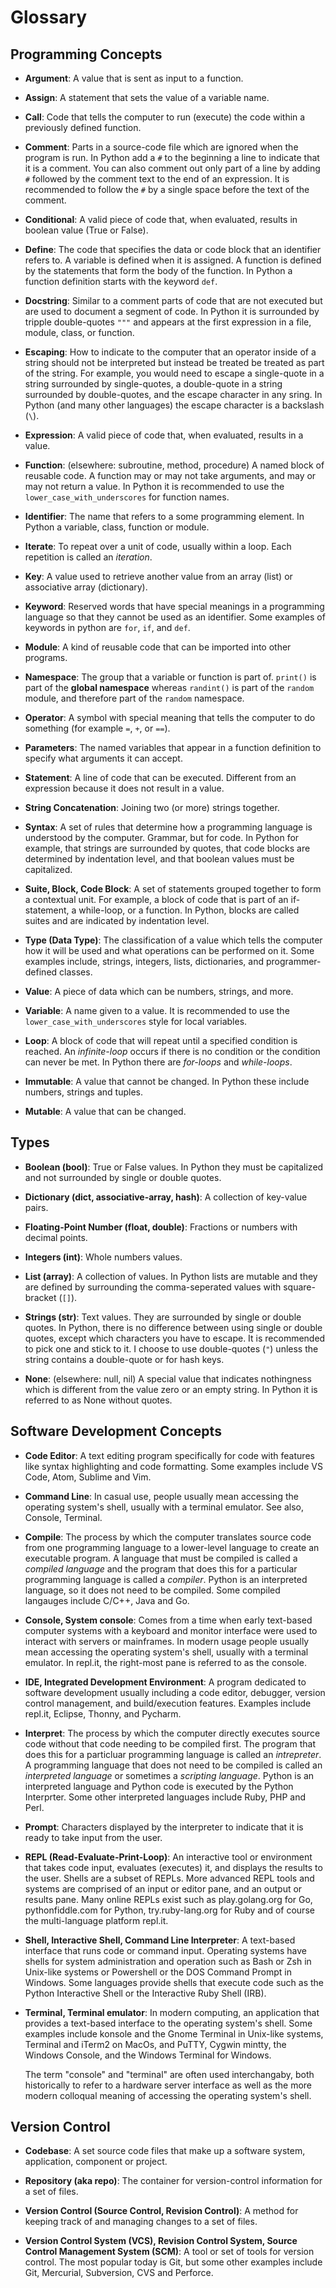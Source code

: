 Glossary
=========

Programming Concepts
--------------------

* **Argument**: A value that is sent as input to a function.

* **Assign**: A statement that sets the value of a variable name.

* **Call**: Code that tells the computer to run (execute) the code within a
  previously defined function.

* **Comment**: Parts in a source-code file which are ignored when the program
  is run. In Python add a `#` to the beginning a line to indicate that it is a
  comment. You can also comment out only part of a line by adding `#` followed
  by the comment text to the end of an expression. It is recommended to follow
  the `#` by a single space before the text of the comment.

* **Conditional**: A valid piece of code that, when evaluated, results in boolean
  value (True or False).

* **Define**: The code that specifies the data or code block that an
  identifier refers to. A variable is defined when it is assigned. A function
  is defined by the statements that form the body of the function. In Python a
  function definition starts with the keyword `def`.

* **Docstring**: Similar to a comment parts of code that are not executed but
  are used to document a segment of code. In Python it is surrounded by tripple
  double-quotes `"""` and appears at the first expression in a file, module,
  class, or function.

* **Escaping**: How to indicate to the computer that an operator inside of a
  string should not be interpreted but instead be treated be treated as part of
  the string. For example, you would need to escape a single-quote in a string
  surrounded by single-quotes, a double-quote in a string surrounded by
  double-quotes, and the escape character in any sring. In Python (and many
  other languages) the escape character is a backslash (`\`).

* **Expression**: A valid piece of code that, when evaluated, results in
  a value.

* **Function**: (elsewhere: subroutine, method, procedure) A named block of
  reusable code. A function may or may not take arguments, and may or may not
  return a value. In Python it is recommended to use the
  `lower_case_with_underscores` for function names.

* **Identifier**: The name that refers to a some programming element. In Python
  a variable, class, function or module.

* **Iterate**: To repeat over a unit of code, usually within a loop. Each
  repetition is called an *iteration*.

* **Key**: A value used to retrieve another value from an array (list) or
  associative array (dictionary).

* **Keyword**: Reserved words that have special meanings in a programming
  language so that they cannot be used as an identifier. Some
  examples of keywords in python are `for`, `if`, and `def`.

* **Module**: A kind of reusable code that can be imported into other
  programs.

* **Namespace**: The group that a variable or function is part of. `print()` is
  part of the **global namespace** whereas `randint()` is part of the `random`
  module, and therefore part of the `random` namespace.

* **Operator**: A symbol with special meaning that tells the computer to do
  something (for example `=`, `+`, or `==`).

* **Parameters**: The named variables that appear in a function definition to
  specify what arguments it can accept.

* **Statement**: A line of code that can be executed. Different from an
  expression because it does not result in a value.

* **String Concatenation**: Joining two (or more) strings together.

* **Syntax**: A set of rules that determine how a programming language is
  understood by the computer. Grammar, but for code. In Python for example,
  that strings are surrounded by quotes, that code blocks are determined by
  indentation level, and that boolean values must be capitalized.

* **Suite, Block, Code Block**: A set of statements grouped together to form a
  contextual unit. For example, a block of code that is part of an
  if-statement, a while-loop, or a function. In Python, blocks are called
  suites and are indicated by indentation level.

* **Type (Data Type)**: The classification of a value which tells the computer
  how it will be used and what operations can be performed on it. Some examples
  include, strings, integers, lists, dictionaries, and programmer-defined
  classes.

* **Value**: A piece of data which can be numbers, strings, and more.

* **Variable**: A name given to a value. It is recommended to use the
  `lower_case_with_underscores` style for local variables.

* **Loop**: A block of code that will repeat until a specified condition is
  reached. An *infinite-loop* occurs if there is no condition or the condition
  can never be met. In Python there are *for-loops* and *while-loops*.

* **Immutable**: A value that cannot be changed. In Python these include
  numbers, strings and tuples.

* **Mutable**: A value that can be changed.

Types
-----

* **Boolean (bool)**: True or False values. In Python they must be
  capitalized and not surrounded by single or double quotes.

* **Dictionary (dict, associative-array, hash)**: A collection of key-value
  pairs.

* **Floating-Point Number (float, double)**: Fractions or numbers with
  decimal points.

* **Integers (int)**: Whole numbers values.

* **List (array)**: A collection of values. In Python lists are mutable and
  they are defined by surrounding the comma-seperated values with
  square-bracket (`[]`).

* **Strings (str)**: Text values. They are surrounded by single or double
  quotes. In Python, there is no difference between using single or double
  quotes, except which characters you have to escape. It is recommended to pick
  one and stick to it. I choose to use double-quotes (`"`) unless the string
  contains a double-quote or for hash keys.

* **None**: (elsewhere: null, nil) A special value that indicates nothingness
  which is different from the value zero or an empty string. In Python it is
  referred to as None without quotes.


Software Development Concepts
-----------------------------

* **Code Editor**: A text editing program specifically for code with features
  like syntax highlighting and code formatting. Some examples include VS Code,
  Atom, Sublime and Vim.

* **Command Line**: In casual use, people usually mean accessing the operating
  system's shell, usually with a terminal emulator. See also, Console,
  Terminal.

* **Compile**: The process by which the computer translates source code from
  one programming language to a lower-level language to create an executable
  program. A language that must be compiled is called a *compiled language* and
  the program that does this for a particular programming language is called a
  *compiler*. Python is an interpreted language, so it does not need to be
  compiled. Some compiled langauges include C/C++, Java and Go.

* **Console, System console**: Comes from a time when early text-based
  computer systems with a keyboard and monitor interface were used to interact
  with servers or mainframes.  In modern usage people usually mean accessing
  the operating system's shell, usually with a terminal emulator. In repl.it,
  the right-most pane is referred to as the console.

* **IDE, Integrated Development Environment**: A program dedicated to software
  development usually including a code editor, debugger, version control
  management, and build/execution features. Examples include repl.it, Eclipse,
  Thonny, and Pycharm.

* **Interpret**: The process by which the computer directly executes source
  code without that code needing to be compiled first. The program that does
  this for a particluar programming language is called an *intrepreter*. A
  programming language that does not need to be compiled is called an
  *interpreted language* or sometimes a *scripting language*. Python is an
  interpreted language and Python code is executed by the Python Interprter.
  Some other interpreted languages include Ruby, PHP and Perl.

* **Prompt**: Characters displayed by the interpreter to indicate that it is
  ready to take input from the user.

* **REPL (Read-Evaluate-Print-Loop)**: An interactive tool or environment
  that takes code input, evaluates (executes) it, and displays the results to
  the user. Shells are a subset of REPLs. More advanced REPL tools and systems
  are comprised of an input or editor pane, and an output or results pane. Many
  online REPLs exist such as play.golang.org for Go, pythonfiddle.com for
  Python, try.ruby-lang.org for Ruby and of course the multi-language platform
  repl.it.

* **Shell, Interactive Shell, Command Line Interpreter**: A text-based
  interface that runs code or command input. Operating systems have shells for
  system administration and operation such as Bash or Zsh in Unix-like systems
  or Powershell or the DOS Command Prompt in Windows. Some languages provide
  shells that execute code such as the Python Interactive Shell or the
  Interactive Ruby Shell (IRB).

* **Terminal, Terminal emulator**: In modern computing, an application that
  provides a text-based interface to the operating system's shell. Some
  examples include konsole and the Gnome Terminal in Unix-like systems,
  Terminal and iTerm2 on MacOs, and PuTTY, Cygwin mintty, the Windows Console,
  and the Windows Terminal for Windows.

  The term "console" and "terminal" are often used interchangaby, both
  historically to refer to a hardware server interface as well as the more
  modern colloqual meaning of accessing the operating system's shell.


Version Control
---------------

* **Codebase**: A set source code files that make up a software system,
  application, component or project.

* **Repository (aka repo)**: The container for version-control information for
  a set of files.

* **Version Control (Source Control, Revision Control)**: A method for
  keeping track of and managing changes to a set of files.

* **Version Control System (VCS), Revision Control System, Source Control
  Management System (SCM)**: A tool or set of tools for version control. The
  most popular today is Git, but some other examples include Git, Mercurial,
  Subversion, CVS and Perforce.
